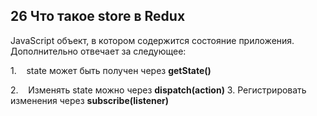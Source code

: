 ## 26 Что такое store в Redux

JavaScript объект, в котором содержится состояние приложения. Дополнительно отвечает за следующее:

1.    state может быть получен через ​**getState()**

2.    Изменять state можно через ​**dispatch(action)** 3. Регистрировать изменения через ​**subscribe(listener)**
